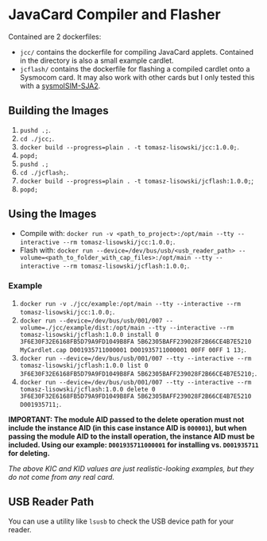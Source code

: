 # JavaCard Compiler and Flasher
Contained are 2 dockerfiles:
- `jcc/` contains the dockerfile for compiling JavaCard applets. Contained in the directory is also a small example cardlet.
- `jcflash/` contains the dockerfile for flashing a compiled cardlet onto a Sysmocom card. It may also work with other cards but I only tested this with a [sysmoISIM-SJA2](https://osmocom.org/projects/cellular-infrastructure/wiki/SysmoISIM-SJA2).

## Building the Images
1. `pushd .;`.
2. `cd ./jcc;`.
3. `docker build --progress=plain . -t tomasz-lisowski/jcc:1.0.0;`.
4. `popd;`
5. `pushd .;`
6. `cd ./jcflash;`.
7. `docker build --progress=plain . -t tomasz-lisowski/jcflash:1.0.0;`;
8. `popd;`

## Using the Images
- Compile with: `docker run -v <path_to_project>:/opt/main --tty --interactive --rm tomasz-lisowski/jcc:1.0.0;`.
- Flash with: `docker run --device=/dev/bus/usb/<usb_reader_path> --volume=<path_to_folder_with_cap_files>:/opt/main --tty --interactive --rm tomasz-lisowski/jcflash:1.0.0;`.

### Example
1. `docker run -v ./jcc/example:/opt/main --tty --interactive --rm tomasz-lisowski/jcc:1.0.0;`.
2. `docker run --device=/dev/bus/usb/001/007 --volume=./jcc/example/dist:/opt/main --tty --interactive --rm tomasz-lisowski/jcflash:1.0.0 install 0 3F6E30F32E6168FB5D79A9FD1049B8FA 5B62305BAFF239028F2B66CE4B7E5210 MyCardlet.cap D001935711000001 D001935711000001 00FF 00FF 1 13;`.
3. `docker run --device=/dev/bus/usb/001/007 --tty --interactive --rm tomasz-lisowski/jcflash:1.0.0 list 0 3F6E30F32E6168FB5D79A9FD1049B8FA 5B62305BAFF239028F2B66CE4B7E5210;`.
4. `docker run --device=/dev/bus/usb/001/007 --tty --interactive --rm tomasz-lisowski/jcflash:1.0.0 delete 0 3F6E30F32E6168FB5D79A9FD1049B8FA 5B62305BAFF239028F2B66CE4B7E5210 D001935711;`.

**IMPORTANT: The module AID passed to the delete operation must not include the instance AID (in this case instance AID is `000001`), but when passing the module AID to the install operation, the instance AID must be included. Using our example: `D001935711000001` for installing vs. `D001935711` for deleting.**

*The above KIC and KID values are just realistic-looking examples, but they do not come from any real card.*

## USB Reader Path
You can use a utility like `lsusb` to check the USB device path for your reader.

